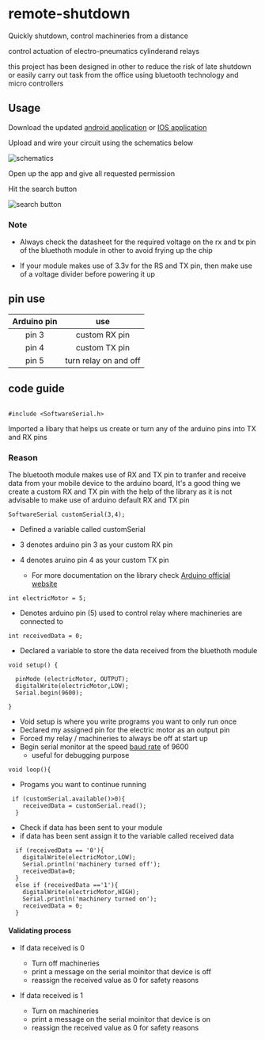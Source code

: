 # remote-shutdown

Quickly shutdown, control machineries from a distance

control actuation of electro-pneumatics cylinderand relays 

this project has been designed in other to reduce the risk of late shutdown or easily carry out task from the office using bluetooth technology and micro controllers

## Usage

Download the updated [android application](https://play.google.com/store/apps/details?id=com.giumig.apps.bluetoothserialmonitor&gl=US) or [IOS application](https://apps.apple.com/us/app/bluetooth-for-arduino/id1505096526) 

Upload and wire your circuit using the schematics below

![schematics](https://user-images.githubusercontent.com/65239245/185728107-887e7711-22ef-400d-806f-d4b48cc23d65.png)

Open up the app and give all requested permission

Hit the search button

![search button](https://user-images.githubusercontent.com/65239245/185731612-c71a64e4-2d52-4602-a601-2b32297a43c7.jpg)



### Note
- Always check the datasheet for the required voltage on the rx and tx pin of the bluethoth module in other to avoid frying up the chip 

- If your module makes use of 3.3v for the RS and TX pin, then make use of a voltage divider before powering it up

## pin use
| Arduino pin | use |
| :----: | :----: |
| pin 3 | custom RX pin |
| pin 4 | custom TX pin |
| pin 5 | turn relay on and off |

## code guide

```

#include <SoftwareSerial.h>

```

Imported a libary that helps us create or turn any of the arduino pins into TX and RX pins

### Reason
The bluetooth module makes use of RX and TX pin to tranfer and receive data from your mobile device to the arduino board, It's a good thing we create a custom RX and TX pin with the help of the library as it is not advisable to make use of arduino default RX and TX pin

```
SoftwareSerial customSerial(3,4);
```

- Defined a variable called customSerial
- 3 denotes arduino pin 3 as your custom RX pin
- 4 denotes aruino pin 4 as your custom TX pin

    - For more documentation on the library check [Arduino official website](https://docs.arduino.cc/learn/built-in-libraries/software-serial)

```
int electricMotor = 5;
```
- Denotes arduino pin (5) used to control relay where machineries are connected to

```
int receivedData = 0;
```

- Declared a variable to store the data received from the bluethoth module

```
void setup() {

  pinMode (electricMotor, OUTPUT);
  digitalWrite(electricMotor,LOW);
  Serial.begin(9600);

}
```
- Void setup is where you write programs you want to only run once
- Declared my assigned pin for the electric motor as an output pin
- Forced my relay / machineries to always be off at start up
- Begin serial monitor at the speed [baud rate](https://www.geeksforgeeks.org/baud-rate-and-its-importance/) of 9600
    - useful for  debugging purpose

```
void loop(){
```
- Progams you want to continue running

```
 if (customSerial.available()>0){
    receivedData = customSerial.read();
  }
```
- Check if data has been sent to your module
- if data has been sent assign it to the variable called received data

```
  if (receivedData == '0'){
    digitalWrite(electricMotor,LOW);
    Serial.println('machinery turned off');
    receivedData=0; 
  }
  else if (receivedData =='1'){
    digitalWrite(electricMotor,HIGH);
    Serial.println('machinery turned on');
    receivedData = 0;
  }
```

#### Validating process

- If data received is 0
    - Turn off machineries
    - print a message on the serial moinitor that device is off
    - reassign the received value as 0 for safety reasons

- If data received is 1
    - Turn on machineries
    - print a message on the serial moinitor that device is on
    - reassign the received value as 0 for safety reasons
